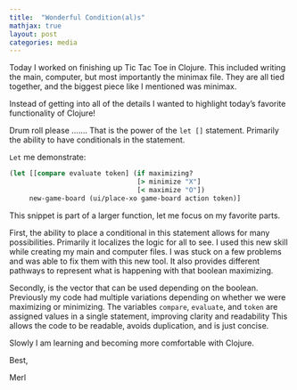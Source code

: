 ```yaml
---
title:  "Wonderful Condition(al)s"
mathjax: true
layout: post
categories: media
---
```




Today I worked on finishing up Tic Tac Toe in Clojure. This included writing the main, computer, but most importantly the minimax file. They are all tied together, and the biggest piece like I mentioned was minimax. 

Instead of getting into all of the details I wanted to highlight today’s favorite functionality of Clojure!

Drum roll please ……. That is the power of the `let []` statement. Primarily the ability to have conditionals in the statement.

`Let` me demonstrate:

```clojure
(let [[compare evaluate token] (if maximizing?
                                [> minimize "X"]
                                [< maximize "O"])
     new-game-board (ui/place-xo game-board action token)]

```

This snippet is part of a larger function, let me focus on my favorite parts.

First, the ability to place a conditional in this statement allows for many possibilities. Primarily it localizes the logic for all to see.  I used this new skill while creating my main and computer files. I was stuck on a few problems and was able to fix them with this new tool. It also provides different pathways to represent what is happening with that boolean maximizing.

Secondly, is the vector that can be used depending on the boolean. Previously my code had multiple variations depending on whether we were maximizing or minimizing. The variables `compare`, `evaluate`, and `token` are assigned values in a single statement, improving clarity and readability
This allows the code to be readable, avoids duplication, and is just concise.  

Slowly I am learning and becoming more comfortable with Clojure.

Best,

Merl
